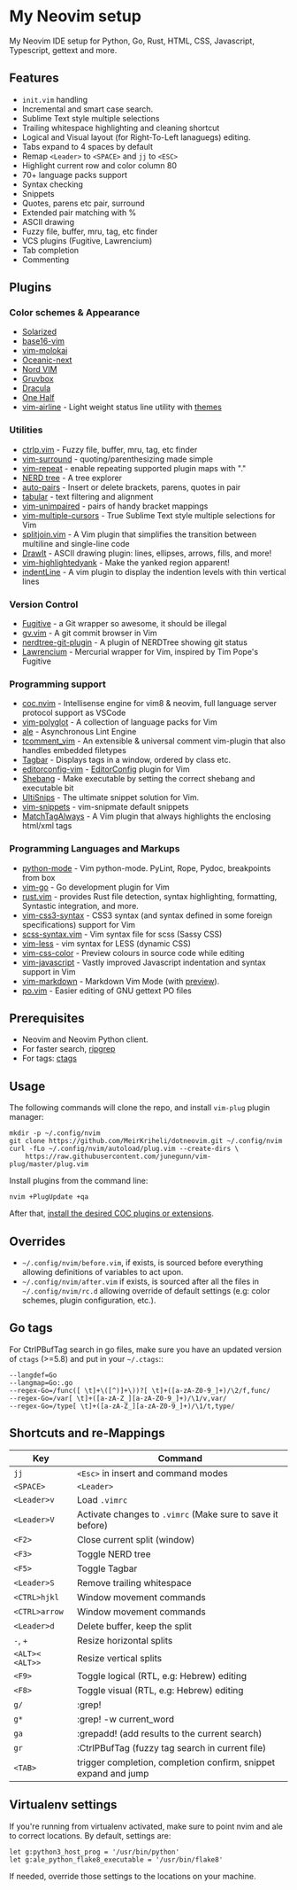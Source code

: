 My Neovim setup
===============

My Neovim IDE setup for Python, Go, Rust, HTML, CSS, Javascript, Typescript,
gettext and more.

Features
---------

* `init.vim` handling
* Incremental and smart case search.
* Sublime Text style multiple selections
* Trailing whitespace highlighting and cleaning shortcut
* Logical and Visual layout (for Right-To-Left lanaguegs) editing.
* Tabs expand to 4 spaces by default
* Remap `<Leader>` to `<SPACE>` and `jj` to `<ESC>`
* Highlight current row and color column 80
* 70+ language packs support
* Syntax checking
* Snippets
* Quotes, parens etc pair, surround
* Extended pair matching with %
* ASCII drawing
* Fuzzy file, buffer, mru, tag, etc finder
* VCS plugins (Fugitive, Lawrencium)
* Tab completion
* Commenting


Plugins
------------

### Color schemes & Appearance

* [Solarized](https://github.com/altercation/vim-colors-solarized)
* [base16-vim](https://github.com/chriskempson/base16-vim)
* [vim-molokai](https://github.com/tomasr/molokai)
* [Oceanic-next](https://github.com/mhartington/oceanic-next)
* [Nord VIM](https://github.com/arcticicestudio/nord-vim)
* [Gruvbox](https://github.com/morhetz/gruvbox)
* [Dracula](dracula/vim)
* [One Half](https://github.com/sonph/onehalf)
* [vim-airline](https://github.com/vim-airline/vim-airline) - Light weight status
  line utility with [themes](https://github.com/vim-airline/vim-airline-themes)

### Utilities

* [ctrlp.vim](https://github.com/ctrlpvim/ctrlp.vim) - Fuzzy file, buffer, mru,
  tag, etc finder
* [vim-surround](https://github.com/tpope/vim-surround) -
  quoting/parenthesizing made simple
* [vim-repeat](https://github.com/tpope/vim-repeat) - enable repeating
  supported plugin maps with "."
* [NERD tree](https://github.com/scrooloose/nerdtree) - A tree explorer
* [auto-pairs](https://github.com/jiangmiao/auto-pairs) - Insert or delete
  brackets, parens, quotes in pair
* [tabular](https://github.com/godlygeek/tabular) - text filtering and
  alignment
* [vim-unimpaired](https://github.com/tpope/vim-unimpaired) - pairs of handy
  bracket mappings
* [vim-multiple-cursors](https://github.com/terryma/vim-multiple-cursors) -
  True Sublime Text style multiple selections for Vim
* [splitjoin.vim](https://github.com/AndrewRadev/splitjoin.vim) - A Vim plugin
  that simplifies the transition between multiline and single-line code
* [DrawIt](https://github.com/vim-scripts/DrawIt) - ASCII drawing plugin:
  lines, ellipses, arrows, fills, and more!
* [vim-highlightedyank](https://github.com/machakann/vim-highlightedyank) -
  Make the yanked region apparent!
* [indentLine](https://github.com/Yggdroot/indentLine) - A vim plugin to
  display the indention levels with thin vertical lines

### Version Control

* [Fugitive](https://github.com/tpope/vim-fugitive) - a Git wrapper so awesome,
  it should be illegal
* [gv.vim](https://github.com/junegunn/gv.vim) - A git commit browser in Vim
* [nerdtree-git-plugin](https://github.com/Xuyuanp/nerdtree-git-plugin) - A
  plugin of NERDTree showing git status
* [Lawrencium](https://github.com/ludovicchabant/vim-lawrencium) - Mercurial
  wrapper for Vim, inspired by Tim Pope's Fugitive

### Programming support

* [coc.nvim](https://github.com/neoclide/coc.nvim) - Intellisense engine for
  vim8 & neovim, full language server protocol support as VSCode
* [vim-polyglot](https://github.com/sheerun/vim-polyglot) - A collection of
  language packs for Vim
* [ale](https://github.com/w0rp/ale) - Asynchronous Lint Engine
* [tcomment_vim](https://github.com/tomtom/tcomment_vim) - An extensible &
  universal comment vim-plugin that also handles embedded filetypes
* [Tagbar](http://majutsushi.github.com/tagbar/) - Displays tags in a window,
  ordered by class etc.
* [editorconfig-vim](https://github.com/editorconfig/editorconfig-vim) - 
  [EditorConfig](https://editorconfig.org/) plugin for Vim 
* [Shebang](https://github.com/vim-scripts/Shebang) - Make executable by
  setting the correct shebang and executable bit
* [UltiSnips](https://github.com/sirver/ultisnips) - The ultimate snippet
  solution for Vim.
* [vim-snippets](https://github.com/honza/vim-snippets) - vim-snipmate default
  snippets
* [MatchTagAlways](https://github.com/valloric/MatchTagAlways) - A Vim plugin
  that always highlights the enclosing html/xml tags

### Programming Languages and Markups

* [python-mode](https://github.com/klen/python-mode) - Vim python-mode. PyLint,
  Rope, Pydoc, breakpoints from box
* [vim-go](https://github.com/fatih/vim-go) - Go development plugin for Vim
* [rust.vim](https://github.com/rust-lang/rust.vim) - provides Rust file
  detection, syntax highlighting, formatting, Syntastic integration, and more.
* [vim-css3-syntax](https://github.com/hail2u/vim-css3-syntax) - CSS3 syntax
  (and syntax defined in some foreign specifications) support for Vim
* [scss-syntax.vim](https://github.com/cakebaker/scss-syntax.vim) - Vim syntax
  file for scss (Sassy CSS)
* [vim-less](https://github.com/groenewege/vim-less) - vim syntax for LESS
  (dynamic CSS)
* [vim-css-color](https://github.com/ap/vim-css-color) - Preview colours in
  source code while editing
* [vim-javascript](https://github.com/pangloss/vim-javascript) - Vastly
  improved Javascript indentation and syntax support in Vim
* [vim-markdown](https://github.com/plasticboy/vim-markdown/) - Markdown Vim
  Mode (with [preview](https://github.com/iamcco/markdown-preview.nvim)).
* [po.vim](https://github.com/vim-scripts/po.vim--Jelenak) -
  Easier editing of GNU gettext PO files


Prerequisites
-------------

- Neovim and Neovim Python client.
- For faster search, [ripgrep](https://github.com/BurntSushi/ripgrep)
- For tags: [ctags](http://ctags.sourceforge.net)

Usage
------------

The following commands will clone the repo, and install `vim-plug` plugin
manager:

    mkdir -p ~/.config/nvim
    git clone https://github.com/MeirKriheli/dotneovim.git ~/.config/nvim
    curl -fLo ~/.config/nvim/autoload/plug.vim --create-dirs \
        https://raw.githubusercontent.com/junegunn/vim-plug/master/plug.vim


Install plugins from the command line:

    nvim +PlugUpdate +qa


After that, [install the desired COC plugins or extensions](https://github.com/neoclide/coc.nvim).

Overrides
----------------

* `~/.config/nvim/before.vim`, if exists, is sourced before everything allowing
  definitions of variables to act upon.
* `~/.config/nvim/after.vim` if exists, is sourced after all the files in
  `~/.config/nvim/rc.d` allowing override of default settings (e.g: color
  schemes, plugin configuration, etc.).


Go tags
----------

For CtrlPBufTag search in go files, make sure you have an updated version
of ``ctags`` (>=5.8) and put in your ``~/.ctags``::

    --langdef=Go
    --langmap=Go:.go
    --regex-Go=/func([ \t]+\([^)]+\))?[ \t]+([a-zA-Z0-9_]+)/\2/f,func/
    --regex-Go=/var[ \t]+([a-zA-Z_][a-zA-Z0-9_]+)/\1/v,var/
    --regex-Go=/type[ \t]+([a-zA-Z_][a-zA-Z0-9_]+)/\1/t,type/


Shortcuts and re-Mappings
----------------------------

| Key                    | Command                                                           |
| ---------------------- | ----------------------------------------------------------------- |
| ``jj``                 | ``<Esc>`` in insert and command modes                             |
| ``<SPACE>``            | ``<Leader>``                                                      |
| ``<Leader>v``          | Load `.vimrc`                                                     |
| ``<Leader>V``          | Activate changes to `.vimrc` (Make sure to save it before)        |
| ``<F2>``               | Close current split (window)                                      |
| ``<F3>``               | Toggle NERD tree                                                  |
| ``<F5>``               | Toggle Tagbar                                                     |
| ``<Leader>S``          | Remove trailing whitespace                                        |
| ``<CTRL>hjkl``         | Window movement commands                                          |
| ``<CTRL>arrow``        | Window movement commands                                          |
| ``<Leader>d``          | Delete buffer, keep the split                                     |
| ``-``, ``+``           | Resize horizontal splits                                          |
| ``<ALT><`` ``<ALT>>``  | Resize vertical splits                                            |
| ``<F9>``               |  Toggle logical (RTL, e.g: Hebrew) editing                        |
| ``<F8>``               | Toggle visual (RTL, e.g: Hebrew) editing                          |
| ``g/``                 | :grep!<Space>                                                     |
| ``g*``                 | :grep! -w current_word                                            |
| ``ga``                 | :grepadd! (add results to the current search)                     |
| ``gr``                 | :CtrlPBufTag (fuzzy tag search in current file)                   |
| ``<TAB>``              | trigger completion, completion confirm, snippet expand and jump   |


Virtualenv settings
-------------------

If you're running from virtualenv activated, make sure to point nvim and ale to
correct locations. By default, settings are:

    let g:python3_host_prog = '/usr/bin/python'
    let g:ale_python_flake8_executable = '/usr/bin/flake8'

If needed, override those settings to the locations on your machine.
